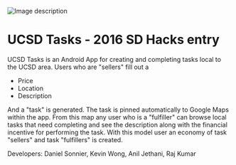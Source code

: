 ![Image description](https://act.ucsd.edu/softball/static/img/ucsdtritons-logo.png)

# UCSD Tasks - 2016 SD Hacks entry

UCSD Tasks is an Android App for creating and completing tasks local to the UCSD area. Users who are "sellers" fill out a 
- Price
- Location
- Description

And a "task" is generated. The task is pinned automatically to Google Maps within the app. From this map any user who is a "fulfiller" can browse local tasks that need completing and see the description along with the financial incentive for performing the task. With this model user an economy of task "sellers" and task "fulfillers" is created.


Developers:
Daniel Sonnier, Kevin Wong, Anil Jethani, Raj Kumar
